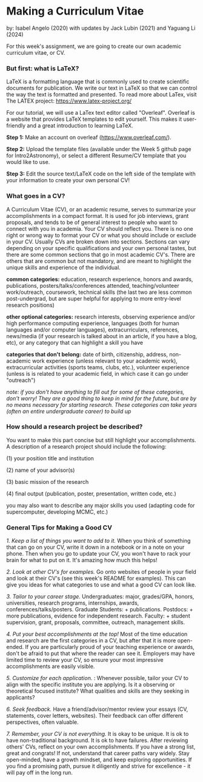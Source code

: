 # Making a Curriculum Vitae #
by: Isabel Angelo (2020) with updates by Jack Lubin (2021) and Yaguang Li (2024)

For this week's assignment, we are going to create our own academic curriculum vitae, or CV.

### But first: what is LaTeX?
LaTeX is a formatting language that is commonly used to create scientific documents for publication. We write our text in LaTeX
so that we can control the way the text is formatted and presented. To read more about LaTex, visit The LATEX project:
https://www.latex-project.org/

For our tutorial, we will use a LaTex text editor called "Overleaf". Overleaf is a website that provides LaTeX templates
to edit yourself. This makes it user-friendly and a great introduction to learning LaTeX.

**Step 1:**
Make an account on overleaf (https://www.overleaf.com/).

**Step 2:**
Upload the template files (available under the Week 5 github page for Intro2Astronomy), or select a different Resume/CV template that you would like to use.

**Step 3:**
Edit the source text/LaTeX code on the left side of the template with your information to create your own personal CV!

### What goes in a CV?

A Curriculum Vitae (CV), or an academic resume, serves to summarize your accomplishments in a compact format. It is used for job interviews, grant proposals, and tends to be of general interest to people who want to connect with you in academia. Your CV should reflect you. There is no one right or wrong way to format your CV or what you should include or exclude in your CV. Usually CVs are broken down into sections. Sections can vary depending on your specific qualifications and your own personal tastes, but there are some common sections that go in most academic CV's. There are others that are common but not mandatory, and are meant to highlight the unique skills and experience of the individual.

**common categories:** education, research experience, honors and awards, publications, posters/talks/conferences attended, teaching/volunteer work/outreach, coursework, technical skills (the last two are less common post-undergrad, but are super helpful for applying to more entry-level research positions)

**other optional categories:** research interests, observing experience and/or high performance computing experience, languages (both for human languages and/or computer languages), extracurriculars, references, news/media (if your research is talked about in an article, if you have a blog, etc), or any category that can highlight a skill you have

**categories that don't belong:** date of birth, citizenship, address, non-academic work experience (unless relevant to your academic work), extracurricular activities (sports teams, clubs, etc.), volunteer experience (unless is is related to your academic field, in which case it can go under "outreach")

*note: if you don't have anything to fill out for some of these categories, don't worry! They are a good thing to keep in mind for the future, but are by no means necessary for starting research. These categories can take years (often an entire undergraduate career) to build up*

### How should a research project be described?
You want to make this part concise but still highlight your accomplishments. A description of a research project should include the following:

(1) your position title and institution

(2) name of your advisor(s)

(3) basic mission of the research

(4) final output (publication, poster, presentation, written code, etc.)

you may also want to describe any major skills you used (adapting code for supercomputer, developing MCMC, etc.)

### General Tips for Making a Good CV

*1. Keep a list of things you want to add to it.* When you think of something that can go on your CV, write it down in a notebook or in a note on your phone. Then when you go to update your CV, you won't have to rack your brain for what to put on it. It's amazing how much this helps!

*2. Look at other CV's for examples.* Go onto websites of people in your field and look at their CV's (see this week's README for examples). This can give you ideas for what categories to use and what a good CV can look like.

*3. Tailor to your career stage.* Undergraduates: major, grades/GPA, honors, universities, research programs, internships, awards, conferences/talks/posters. Graduate Students: + publications. Postdocs: + more publications, evidence for independent research. Faculty: + student supervision, grant, proposals, committee, outreach, management skills.

*4. Put your best accomplishments at the top!* Most of the time education and research are the first categories in a CV, but after that it is more open-ended. If you are particularly proud of your teaching experience or awards, don't be afraid to put that where the reader can see it. Employers may have limited time to review your CV, so ensure your most impressive accomplishments are easily visible.

*5.	Customize for each application.* : Whenever possible, tailor your CV to align with the specific institute you are applying. Is it a observing or theoretical focused institute? What qualities and skills are they seeking in applicants?

*6. Seek feedback.* Have a friend/advisor/mentor review your essays (CV, statements, cover letters, websites). Their feedback can offer different perspectives, often valuable.

*7.	Remember, your CV is not everything.* It is okay to be unique. It is ok to have non-traditional background. It is ok to have failures. After reviewing others' CVs, reflect on your own accomplishments. If you have a strong list, great and congrats! If not, understand that career paths vary widely. Stay open-minded, have a growth mindset, and keep exploring opportunities. If you find a promising path, pursue it diligently and strive for excellence - it will pay off in the long run.
